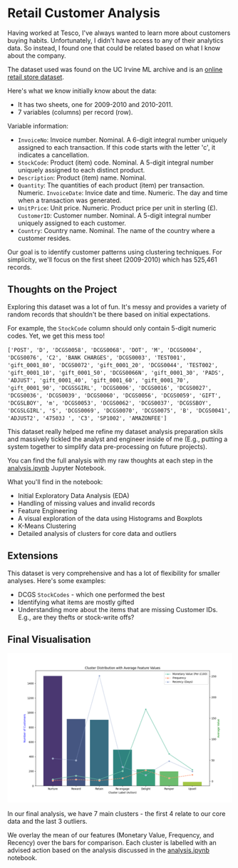 # Retail Customer Analysis

Having worked at Tesco, I've always wanted to learn more about customers buying habits. Unfortunately, I didn't have access to any of their analytics data. So instead, I found one that could be related based on what I know about the company.

The dataset used was found on the UC Irvine ML archive and is an [online retail store dataset](https://archive.ics.uci.edu/dataset/502/online+retail+ii).

Here's what we know initially know about the data:

- It has two sheets, one for 2009-2010 and 2010-2011.
- 7 variables (columns) per record (row).

Variable information:

- `InvoiceNo`: Invoice number. Nominal. A 6-digit integral number uniquely assigned to each transaction. If this code starts with the letter 'c', it indicates a cancellation.
- `StockCode`: Product (item) code. Nominal. A 5-digit integral number uniquely assigned to each distinct product.
- `Description`: Product (item) name. Nominal.
- `Quantity`: The quantities of each product (item) per transaction. Numeric.
`InvoiceDate`: Invice date and time. Numeric. The day and time when a transaction was generated.
- `UnitPrice`: Unit price. Numeric. Product price per unit in sterling (£).
`CustomerID`: Customer number. Nominal. A 5-digit integral number uniquely assigned to each customer.
- `Country`: Country name. Nominal. The name of the country where a customer resides.

Our goal is to identify customer patterns using clustering techniques. For simplicity, we'll focus on the first sheet (2009-2010) which has 525,461 records.

## Thoughts on the Project

Exploring this dataset was a lot of fun. It's messy and provides a variety of random records that shouldn't be there based on initial expectations.

For example, the `StockCode` column should only contain 5-digit numeric codes. Yet, we get this mess too!

`['POST', 'D', 'DCGS0058', 'DCGS0068', 'DOT', 'M', 'DCGS0004', 'DCGS0076', 'C2', 'BANK CHARGES', 'DCGS0003', 'TEST001', 'gift_0001_80', 'DCGS0072', 'gift_0001_20', 'DCGS0044', 'TEST002', 'gift_0001_10', 'gift_0001_50', 'DCGS0066N', 'gift_0001_30', 'PADS', 'ADJUST', 'gift_0001_40', 'gift_0001_60', 'gift_0001_70', 'gift_0001_90', 'DCGSSGIRL', 'DCGS0006', 'DCGS0016', 'DCGS0027', 'DCGS0036', 'DCGS0039', 'DCGS0060', 'DCGS0056', 'DCGS0059', 'GIFT', 'DCGSLBOY', 'm', 'DCGS0053', 'DCGS0062', 'DCGS0037', 'DCGSSBOY', 'DCGSLGIRL', 'S', 'DCGS0069', 'DCGS0070', 'DCGS0075', 'B', 'DCGS0041', 'ADJUST2', '47503J ', 'C3', 'SP1002', 'AMAZONFEE']`

This dataset really helped me refine my dataset analysis preparation skils and massively tickled the analyst and engineer inside of me (E.g., putting a system together to simplify data pre-processing on future projects).

You can find the full analysis with my raw thoughts at each step in the [analysis.ipynb](https://github.com/Achronus/data-exploration/blob/main/retail-customer-analysis/analysis.ipynb) Jupyter Notebook.

What you'll find in the notebook:

- Initial Exploratory Data Analysis (EDA)
- Handling of missing values and invalid records
- Feature Engineering
- A visual exploration of the data using Histograms and Boxplots
- K-Means Clustering
- Detailed analysis of clusters for core data and outliers

## Extensions

This dataset is very comprehensive and has a lot of flexibility for smaller analyses. Here's some examples:

- DCGS `StockCodes` - which one performed the best
- Identifying what items are mostly gifted
- Understanding more about the items that are missing Customer IDs. E.g., are they thefts or stock-write offs?

## Final Visualisation

![Final Visualisation](https://github.com/Achronus/data-exploration/blob/main/retail-customer-analysis/figs/main-barchart.png)

In our final analysis, we have 7 main clusters - the first 4 relate to our core data and the last 3 outliers.

We overlay the mean of our features (Monetary Value, Frequency, and Recency) over the bars for comparison. Each cluster is labelled with an advised action based on the analysis discussed in the [analysis.ipynb](https://github.com/Achronus/data-exploration/blob/main/retail-customer-analysis/analysis.ipynb) notebook.
